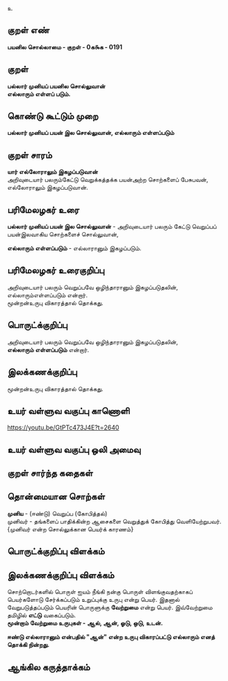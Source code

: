 உ

## குறள் எண் 

**பயனில சொல்லாமை - குறள் - 0க௯க - 0191**  

## குறள் 

**பல்லார் முனியப் பயனில சொல்லுவான்  
எல்லாரும் எள்ளப் படும்.** 

## கொண்டு கூட்டும் முறை

**பல்லார் முனியப் பயன் இல சொல்லுவான், எல்லாரும் எள்ளப்படும்**  

## குறள் சாரம் 

**யார் எல்லோராலும் இகழப்படுவான்**  
அறிவுடையார் பலரும்கேட்டு வெறுக்கத்தக்க பயன்அற்ற சொற்களைப் பேசுபவன், எல்லோராலும் இகழப்படுவான்.  

## பரிமேலழகர் உரை

**பல்லார் முனியப் பயன் இல சொல்லுவான்** - அறிவுடையார் பலரும் கேட்டு வெறுப்பப் பயன்இலவாகிய சொற்களைச் சொல்லுவான்,  

**எல்லாரும் எள்ளப்படும்** - எல்லாரானும் இகழப்படும்.  

## பரிமேலழகர் உரைகுறிப்பு   

அறிவுடையார் பலரும் வெறுப்பவே ஒழிந்தாரானும் இகழப்படுதலின், எல்லாரும்எள்ளப்படும் என்றார்.  
மூன்றன்உருபு விகாரத்தால் தொக்கது.  

## பொருட்க்குறிப்பு 

அறிவுடையார் பலரும் வெறுப்பவே ஒழிந்தாரானும் இகழப்படுதலின்,  
**எல்லாரும் எள்ளப்படும்** என்றார்.  

## இலக்கணக்குறிப்பு  

மூன்றன்உருபு விகாரத்தால் தொக்கது.   

## உயர் வள்ளுவ வகுப்பு காணொளி

https://youtu.be/GtPTc473J4E?t=2640

## உயர் வள்ளுவ வகுப்பு ஒலி அமைவு 

 
## குறள் சார்ந்த கதைகள் 


## தொன்மையான சொற்கள்

**முனிய** - (ஈண்டு) வெறுப்ப (கோபித்தல்)  
முனிவர் - தங்களைப் பாதிக்கின்ற ஆசைகளை வெறுத்துக் கோபித்து வெளியேற்றுபவர். {முனிவர் என்ற சொல்லுக்கான  பெயர்க் காரணம்}

## பொருட்க்குறிப்பு விளக்கம்

 

## இலக்கணக்குறிப்பு விளக்கம்

சொற்றொடர்களில் பொருள் ஐயம் நீங்கி நன்கு பொருள் விளங்குவதற்காகப் பெயர்களோடு சேர்க்கப்படும் உறுப்புக்கு உருபு என்று பெயர். இதனால் வேறுபடுத்தப்படும் பெயரின் பொருளுக்கு **வேற்றுமை** என்று பெயர். இவ்வேற்றுமை தமிழில் **எட்டு** வகைப்படும்.   
**மூன்றாம் வேற்றுமை உருபுகள் - ஆல், ஆன், ஓடு, ஒடு, உடன்.** 

**ஈண்டு எல்லாரானும் என்பதில் "ஆன்" என்ற உருபு விகாரப்பட்டு எல்லாரும் எனத் தொக்கி நின்றது.**  

## ஆங்கில கருத்தாக்கம் 


